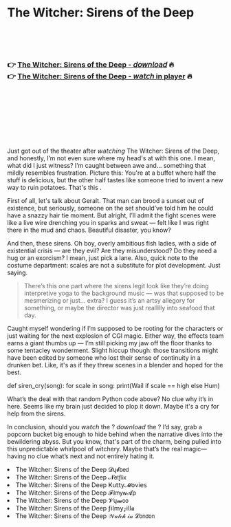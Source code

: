 <h1>The Witcher: Sirens of the Deep</h1>

<br><br><br>

<h3>👉 <a href="https://Kevins-porcaloncums1976.github.io/opbksmityy/">The Witcher: Sirens of the Deep - 𝘥𝘰𝘸𝘯𝘭𝘰𝘢𝘥</a> 🔥<br>
👉 <a href="https://Kevins-porcaloncums1976.github.io/opbksmityy/">The Witcher: Sirens of the Deep - 𝘸𝘢𝘵𝘤𝘩 in player</a> 🔥
</h3>



<br><br><br><br><br><br><br>


Just got out of the theater after 𝘸𝘢𝘵𝘤𝘩𝘪𝘯𝘨 The Witcher: Sirens of the Deep, and honestly, I’m not even sure where my head's at with this one. I mean, what did I just witness? I’m caught between awe and... something that mildly resembles frustration. Picture this: You're at a buffet where half the stuff is delicious, but the other half tastes like someone tried to invent a new way to ruin potatoes. That's this  .

First of all, let's talk about Geralt. That man can brood a sunset out of existence, but seriously, someone on the set should’ve told him he could have a snazzy hair tie moment. But alright, I’ll admit the fight scenes were like a live wire drenching you in sparks and sweat — felt like I was right there in the mud and chaos. Beautiful disaster, you know?

And then, these sirens. Oh boy, overly ambitious fish ladies, with a side of existential crisis — are they evil? Are they misunderstood? Do they need a hug or an exorcism? I mean, just pick a lane. Also, quick note to the costume department: scales are not a substitute for plot development. Just saying.

>There’s this one part where the sirens legit look like they’re doing interpretive yoga to the background music — was that supposed to be mesmerizing or just... extra? I guess it’s an artsy allegory for something, or maybe the director was just reallllly into seafood that day.

Caught myself wondering if I’m supposed to be rooting for the characters or just waiting for the next explosion of CGI magic. Either way, the effects team earns a giant thumbs up — I’m still picking my jaw off the floor thanks to some tentacley wonderment. Slight hiccup though: those transitions might have been edited by someone who lost their sense of continuity in a drunken bet. Like, it's as if they threw scenes in a blender and hoped for the best.

def siren_cry(song):
    for scale in song:
        print(Wail if scale == high else Hum)

What’s the deal with that random Python code above? No clue why it’s in here. Seems like my brain just decided to plop it down. Maybe it's a cry for help from the sirens.

In conclusion, should you 𝘸𝘢𝘵𝘤𝘩 the  ? 𝘥𝘰𝘸𝘯𝘭𝘰𝘢𝘥 the  ? I’d say, grab a popcorn bucket big enough to hide behind when the narrative dives into the bewildering abyss. But you know, that's part of the charm, being pulled into this unpredictable whirlpool of witchery. Maybe that’s the real magic—having no clue what’s next and not entirely hating it.

<li>The Witcher: Sirens of the Deep 𝓓ų𝓫𝖻𝖾𝖽</li>
<li>The Witcher: Sirens of the Deep 𝓝𝖾𝗍ƒ𝗅𝗂𝗑</li>
<li>The Witcher: Sirens of the Deep Ҝ𝗎𝗍𝗍𝗒𝓜𝗈ν𝗂𝖾𝗌</li>
<li>The Witcher: Sirens of the Deep 𝓕𝗂𝗅𝗆𝗒𝗐𝓐ρ</li>
<li>The Witcher: Sirens of the Deep 𝓥ų𝓶𝗈𝗈</li>
<li>The Witcher: Sirens of the Deep ƒ𝗂𝗅𝗆𝗒𝓏𝗂𝗅𝗅𝖆</li>
<li>The Witcher: Sirens of the Deep 𝒲𝒶𝓉𝒸𝒽 𝒾𝓃 𝓛𝗈𝗇𝖽𝗈𝗇</li>
